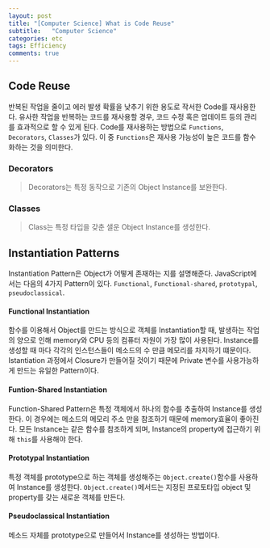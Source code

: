 ```yaml
---
layout: post
title: "[Computer Science] What is Code Reuse"
subtitle:   "Computer Science"
categories: etc
tags: Efficiency
comments: true
---
```


## Code Reuse

반복된 작업을 줄이고 에러 발생 확률을 낮추기 위한 용도로 작서한 Code를 재사용한다. 유사한 작업을 반복하는 코드를 재사용할 경우, 코드 수정 혹은 업데이트 등의 관리를 효과적으로 할 수 있게 된다.
Code를 재사용하는 방법으로 `Functions`, `Decorators`, `Classes`가 있다. 이 중 `Functions`은 재사용 가능성이 높은 코드를 함수화하는 것을 의미한다.

### Decorators

> Decorators는 특정 동작으로 기존의 Object Instance를 보완한다.

### Classes

> Class는 특정 타입을 갖춘 샐운 Object Instance를 생성한다.


## Instantiation Patterns

Instantiation Pattern은 Object가 어떻게 존재하는 지를 설명해준다. JavaScript에서는 다음의 4가지 Pattern이 있다.
`Functional`, `Functional-shared`, `prototypal`, `pseudoclassical`.

#### Functional Instantiation

함수를 이용해서 Object를 만드는 방식으로 객체를 Instantiation할 때, 발생하는 작업의 양으로 인해 memory와 CPU 등의 컴퓨터 자원이 가장 많이 사용된다. Instance를 생성할 때 마다 각각의 인스턴스들이 메소드의 수 만큼 메모리를 차지하기 떄문이다.
Istantiation 과정에서 Closure가 만들어질 것이기 때문에 Private 변수를 사용가능하게 만드는 유일한 Pattern이다. 

#### Funtion-Shared Instantiation

Function-Shared Pattern은 특정 객체에서 하나의 함수를 추출하여 Instance를 생성한다. 이 경우에는 메소드의 메모리 주소 만을 참조하기 때문에 memory효율이 좋아진다. 
모든 Instance는 같은 함수를 참조하게 되며, Instance의 property에 접근하기 위해 `this`를 사용해야 한다.

#### Prototypal Instantiation

특정 객체를 prototype으로 하는 객체를 생성해주는 `Object.create()`함수를 사용하여 Instance를 생성한다. 
`Object.create()`메서드는 지정된 프로토타입 object 및 property를 갖는 새로운 객체를 만든다. 

#### Pseudoclassical Instantiation

메소드 자체를 prototype으로 만들어서 Instance를 생성하는 방법이다. 